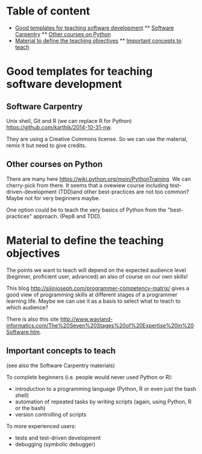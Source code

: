 # Table of content

* [Good templates for teaching software development](#Good-templates-for-teaching-software-development)
** [Software Carpentry](#Software-Carpentry)
** [Other courses on Python](#Other-courses-on-Python)
* [Material to define the teaching objectives](#Material-to-define-the-teaching-objectives)
** [Important concepts to teach](#Important-concepts-to-teach)

# Good templates for teaching software development

## Software Carpentry

Unix shell, Git and R (we can replace R for Python)
    <https://github.com/karthik/2014-10-31-nw>.

They are using a Creative Commons license. So we can use the material, remix it
but need to give credits.

## Other courses on Python

There are many here <https://wiki.python.org/moin/PythonTraining>. We can
cherry-pick from there. It seems that a ovewiew course including
test-driven-development (TDD)and other best-practices are not too common? Maybe
not for very beginners maybe.

One option could be to teach the very basics of Python from the
"best-practices" approach. (Pep8 and TDD).

# Material to define the teaching objectives

The points we want to teach will depend on the expected audience level
(beginner, proficient user, advanced) an also of course on our own skills!

This blog <http://sijinjoseph.com/programmer-competency-matrix/> gives a good
view of programming skills at different stages of a programmer learning
life. Maybe we can use it as a basis to select what to teach to which audience?

There is also this site
<http://www.wayland-informatics.com/The%20Seven%20Stages%20of%20Expertise%20in%20Software.htm>.

## Important concepts to teach

(see also the Software Carpentry materials)

To complete beginners (i.e. people would never used Python or R):
* introduction to a programming language (Python, R or even just the bash
  shell)
* automation of repeated tasks by writing scripts (again, using Python, R or
the bash)
* version controlling of scripts

To more experienced users:
* tests and test-driven development
* debugging (symbolic debugger)
